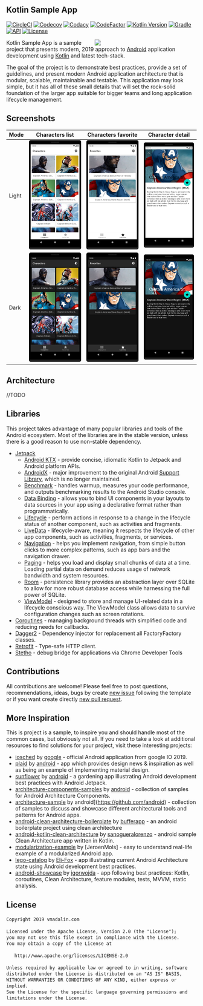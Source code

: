 ## Kotlin Sample App
[![CircleCI](https://circleci.com/gh/VMadalin/kotlin-sample-app/tree/master.svg?style=shield)](https://circleci.com/gh/VMadalin/kotlin-sample-app/tree/master)
[![Codecov](https://codecov.io/gh/VMadalin/kotlin-sample-app/coverage.svg)](https://codecov.io/gh/VMadalin/kotlin-sample-app)
[![Codacy](https://api.codacy.com/project/badge/Grade/5970b6648df0465588f9781ae6e3332e)](https://www.codacy.com/manual/VMadalin/kotlin-sample-app?utm_source=github.com&amp;utm_medium=referral&amp;utm_content=VMadalin/kotlin-sample-app&amp;utm_campaign=Badge_Grade)
[![CodeFactor](https://www.codefactor.io/repository/github/vmadalin/kotlin-sample-app/badge)](https://www.codefactor.io/repository/github/vmadalin/kotlin-sample-app)
[![Kotlin Version](https://img.shields.io/badge/kotlin-1.3.50-blue.svg)](http://kotlinlang.org/)
[![Gradle](https://lv.binarybabel.org/catalog-api/gradle/latest.svg)](https://lv.binarybabel.org/catalog/gradle/latest)
[![API](https://img.shields.io/badge/API-21%2B-blue.svg?style=flat)](https://android-arsenal.com/api?level=21)
[![License](https://img.shields.io/badge/License-Apache%202.0-lightgrey.svg)](http://www.apache.org/licenses/LICENSE-2.0)

<img src="screenshots/demo/demo.gif" width="250" align="right" hspace="20">

Kotlin Sample App is a sample project that presents modern, 2019 approach to [Android](https://www.android.com/) application development using [Kotlin](https://kotlinlang.org/) and latest tech-stack.

The goal of the project is to demonstrate best practices, provide a set of guidelines, and present modern Android
application architecture that is modular, scalable, maintainable and testable. This application may look simple, but it
has all of these small details that will set the rock-solid foundation of the larger app suitable for bigger teams and
long application lifecycle management.

## Screenshots

| Mode | Characters list | Characters favorite | Character detail |
|------|-----------------|---------------------|------------------|
| Light | <img src="screenshots/phone/light_mode_characters_list.png" width="250"> | <img src="screenshots/phone/light_mode_characters_favorite.png" width="250"> | <img src="screenshots/phone/light_mode_character_detail.png" width="250"> |
| Dark | <img src="screenshots/phone/dark_mode_characters_list.png" width="250">  | <img src="screenshots/phone/dark_mode_characters_favorite.png" width="250"> | <img src="screenshots/phone/dark_mode_character_detail.png" width="250"> |

## Architecture

//TODO

## Libraries

This project takes advantage of many popular libraries and tools of the Android ecosystem. Most of the libraries are in the stable version, unless there is a good reason to use non-stable dependency.

* [Jetpack](https://developer.android.com/jetpack)
    * [Android KTX](https://developer.android.com/kotlin/ktx.html) - provide concise, idiomatic Kotlin to Jetpack and Android platform APIs.
    * [AndroidX](https://developer.android.com/jetpack/androidx) - major improvement to the original Android [Support Library](https://developer.android.com/topic/libraries/support-library/index), which is no longer maintained.
    * [Benchmark](https://developer.android.com/studio/profile/benchmark.html) - handles warmup, measures your code performance, and outputs benchmarking results to the Android Studio console.
    * [Data Binding](https://developer.android.com/topic/libraries/data-binding/) - allows you to bind UI components in your layouts to data sources in your app using a declarative format rather than programmatically.
    * [Lifecycle](https://developer.android.com/topic/libraries/architecture/lifecycle) - perform actions in response to a change in the lifecycle status of another component, such as activities and fragments.
    * [LiveData](https://developer.android.com/topic/libraries/architecture/livedata) - lifecycle-aware, meaning it respects the lifecycle of other app components, such as activities, fragments, or services.
    * [Navigation](https://developer.android.com/guide/navigation/) - helps you implement navigation, from simple button clicks to more complex patterns, such as app bars and the navigation drawer.
    * [Paging](https://developer.android.com/topic/libraries/architecture/paging/) - helps you load and display small chunks of data at a time. Loading partial data on demand reduces usage of network bandwidth and system resources.
    * [Room](https://developer.android.com/topic/libraries/architecture/room) - persistence library provides an abstraction layer over SQLite to allow for more robust database access while harnessing the full power of SQLite.
    * [ViewModel](https://developer.android.com/topic/libraries/architecture/viewmodel) - designed to store and manage UI-related data in a lifecycle conscious way. The ViewModel class allows data to survive configuration changes such as screen rotations.
* [Coroutines](https://kotlinlang.org/docs/reference/coroutines-overview.html) - managing background threads with simplified code and reducing needs for callbacks.
* [Dagger2](https://dagger.dev/) - Dependency injector for replacement all FactoryFactory classes.
* [Retrofit](https://square.github.io/retrofit/) - Type-safe HTTP client.
* [Stetho](http://facebook.github.io/stetho/) - debug bridge for applications via Chrome Developer Tools

## Contributions

All contributions are welcome!
Please feel free to post questions, recommendations, ideas, bugs by create [new issue](https://github.com/VMadalin/kotlin-sample-app/issues/new) following the template or if you want create directly [new pull request](https://github.com/VMadalin/kotlin-sample-app/compare).

## More Inspiration

This is project is a sample, to inspire you and should handle most of the common cases, but obviously not all. If you need to take a look at additional resources to find solutions for your project, visit these interesting projects:

* [iosched](https://github.com/google/iosched) by [google](https://github.com/google) - official Android application from google IO 2019.
* [plaid](https://github.com/android/plaid) by [android](https://github.com/android) - app which provides design news & inspiration as well as being an example of implementing material design.
* [sunflower](https://github.com/android/sunflower) by [android](https://github.com/android) - a gardening app illustrating Android development best practices with Android Jetpack.
* [architecture-components-samples](https://github.com/android/architecture-components-samples) by [android](https://github.com/android) - collection of samples for Android Architecture Components.
* [architecture-sample](https://github.com/android/architecture-samples) by android](https://github.com/android) - collection of samples to discuss and showcase different architectural tools and patterns for Android apps.
* [android-clean-architecture-boilerplate](https://github.com/bufferapp/android-clean-architecture-boilerplate) by [bufferapp](https://github.com/bufferapp) - an android boilerplate project using clean architecture
* [android-kotlin-clean-architecture](https://github.com/sanogueralorenzo/Android-Kotlin-Clean-Architecture) by [sanogueralorenzo](https://github.com/sanogueralorenzo) - android sample Clean Architecture app written in Kotlin.
* [modularization-example](https://github.com/JeroenMols/ModularizationExample) by [JeroenMols] - easy to understand real-life example of a modularized Android app.
* [lego-catalog](https://github.com/Eli-Fox/LEGO-Catalog) by [Eli-Fox](https://github.com/Eli-Fox) - app illustrating current Android Architecture state using Android development best practices.
* [android-showcase](https://github.com/igorwojda/android-showcase) by [igorwojda](https://github.com/igorwojda) - app following best practices: Kotlin, coroutines, Clean Architecture, feature modules, tests, MVVM, static analysis.

## License
    Copyright 2019 vmadalin.com

    Licensed under the Apache License, Version 2.0 (the "License");
    you may not use this file except in compliance with the License.
    You may obtain a copy of the License at

       http://www.apache.org/licenses/LICENSE-2.0

    Unless required by applicable law or agreed to in writing, software
    distributed under the License is distributed on an "AS IS" BASIS,
    WITHOUT WARRANTIES OR CONDITIONS OF ANY KIND, either express or implied.
    See the License for the specific language governing permissions and
    limitations under the License.
